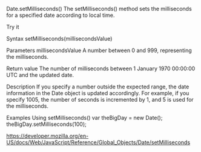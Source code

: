 Date.setMilliseconds()
The setMilliseconds() method sets the milliseconds for a specified date according to local time.

Try it

Syntax
setMilliseconds(millisecondsValue)

Parameters
millisecondsValue
A number between 0 and 999, representing the milliseconds.

Return value
The number of milliseconds between 1 January 1970 00:00:00 UTC and the updated date.

Description
If you specify a number outside the expected range, the date information in the Date object is updated accordingly. For example, if you specify 1005, the number of seconds is incremented by 1, and 5 is used for the milliseconds.

Examples
Using setMilliseconds()
var theBigDay = new Date();
theBigDay.setMilliseconds(100);

https://developer.mozilla.org/en-US/docs/Web/JavaScript/Reference/Global_Objects/Date/setMilliseconds
